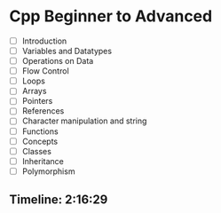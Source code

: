 # Cpp Beginner to Advanced

- [ ] Introduction
- [ ] Variables and Datatypes
- [ ] Operations on Data
- [ ] Flow Control
- [ ] Loops
- [ ] Arrays
- [ ] Pointers
- [ ] References
- [ ] Character manipulation and string
- [ ] Functions
- [ ] Concepts
- [ ] Classes
- [ ] Inheritance
- [ ] Polymorphism

## Timeline: 2:16:29
